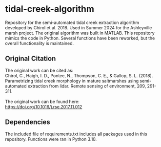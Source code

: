 # tidal-creek-algorithm

Repository for the semi-automated tidal creek extraction algorithm developed by Chirol et al. 2018. Used in Summer 2024 for the Ashleyville marsh project. The original algorithm was built in MATLAB. This repository mimics the code in Python. Several functions have been reworked, but the overall functionality is maintained.

## Original Citation
The original work can be cited as: <br>
Chirol, C., Haigh, I. D., Pontee, N., Thompson, C. E., & Gallop, S. L. (2018). Parametrizing tidal creek morphology in mature saltmarshes using semi-automated extraction from lidar. Remote sensing of environment, 209, 291-311.
<br>
<br>
The original work can be found here: <br>
https://doi.org/10.1016/j.rse.2017.11.012

## Dependencies
The included file of requirements.txt includes all packages used in this repository. Functions were ran in Python 3.10.
